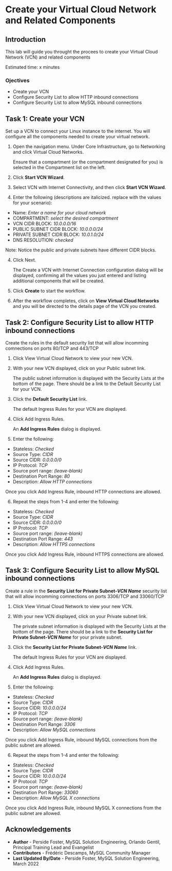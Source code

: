 # Create your Virtual Cloud Network and Related Components

## Introduction

This lab will guide you throught the procees to create your Virtual Cloud Network (VCN) and related components

Estimated time: x minutes

### Ojectives

* Create your VCN
* Configure Security List to allow HTTP inbound connections
* Configure Security List to allow MySQL inbound connections

## Task 1: Create your VCN

Set up a VCN to connect your Linux instance to the internet. You will configure all the components needed to create your virtual network.

1. Open the navigation menu. Under Core Infrastructure, go to Networking and click Virtual Cloud Networks.

    Ensure that a compartment (or the compartment designated for you) is selected in the Compartment list on the left.

2. Click **Start VCN Wizard**.

3. Select VCN with Internet Connectivity, and then click **Start VCN Wizard**.

4. Enter the following (descriptions are italicized. replace with the values for your scenario):

* Name: *Enter a name for your cloud network*
* COMPARTMENT: *select the desired compartment*
* VCN CIDR BLOCK: *10.0.0.0/16*
* PUBLIC SUBNET CIDR BLOCK: *10.0.0.0/24*
* PRIVATE SUBNET CIDR BLOCK: *10.0.1.0/24*
* DNS RESOLUTION: *checked*

Note: Notice the public and private subnets have different CIDR blocks.

4. Click Next. 

    The Create a VCN with Internet Connection configuration dialog will be displayed, confirming all the values you just entered and listing additional components that will be created.

5. Click **Create** to start the workflow.

6. After the workflow completes, click on **View Virtual Cloud Networks** and you will be directed to the details page of the VCN you created.

## Task 2: Configure Security List to allow HTTP inbound connections

Create the rules in the default security list that will allow incomming comnections on ports 80/TCP and 443/TCP

1. Click View Virtual Cloud Network to view your new VCN.

2. With your new VCN displayed, click on your Public subnet link.

    The public subnet information is displayed with the Security Lists at the bottom of the page. There should be a link to the Default Security List for your VCN.

3. Click the **Default Security List** link.
    
    The default Ingress Rules for your VCN are displayed.
4. Click Add Ingress Rules.

    An **Add Ingress Rules** dialog is displayed.

5. Enter the following:

* Stateless: *Checked*
* Source Type: *CIDR*
* Source CIDR: *0.0.0.0/0*
* IP Protocol: *TCP*
* Source port range: *(leave-blank)*
* Destination Port Range: *80*
* Description: *Allow HTTP connections*
        
Once you click Add Ingress Rule, inbound HTTP connections are allowed.

6. Repeat the steps from 1-4 and enter the following:

* Stateless: *Checked*
* Source Type: *CIDR*
* Source CIDR: *0.0.0.0/0*
* IP Protocol: *TCP*
* Source port range: *(leave-blank)*
* Destination Port Range: *443*
* Description: *Allow HTTPS connections*

Once you click Add Ingress Rule, inbound HTTPS connections are allowed.


## Task 3: Configure Security List to allow MySQL inbound connections

Create a rule in the **Security List for Private Subnet-*VCN Name*** security list that will allow incomming comnections on ports 3306/TCP and 33060/TCP

1. Click View Virtual Cloud Network to view your new VCN.

2. With your new VCN displayed, click on your Private subnet link.

    The private subnet information is displayed with the Security Lists at the bottom of the page. There should be a link to the **Security List for Private Subnet-*VCN Name*** for your private subnet.

3. Click the **Security List for Private Subnet-*VCN Name*** link.
    
    The default Ingress Rules for your VCN are displayed.

4. Click Add Ingress Rules.

    An **Add Ingress Rules** dialog is displayed.

5. Enter the following:

* Stateless: *Checked*
* Source Type: *CIDR*
* Source CIDR: *10.0.0.0/24*
* IP Protocol: *TCP*
* Source port range: *(leave-blank)*
* Destination Port Range: *3306*
* Description: *Allow MySQL connections*
        
Once you click Add Ingress Rule, inbound MySQL connections from the public subnet are allowed.

6. Repeat the steps from 1-4 and enter the following:

* Stateless: *Checked*
* Source Type: *CIDR*
* Source CIDR: *10.0.0.0/24*
* IP Protocol: *TCP*
* Source port range: *(leave-blank)*
* Destination Port Range: *33060*
* Description: *Allow MySQL X connections*

Once you click Add Ingress Rule, inbound  MySQL X connections from the public subnet are allowed.

## Acknowledgements
* **Author** - Perside Foster, MySQL Solution Engineering, Orlando Gentil, Principal Training Lead and Evangelist
* **Contributors** - Frédéric Descamps, MySQL Community Manager 
* **Last Updated By/Date** - Perside Foster, MySQL Solution Engineering, March 2022